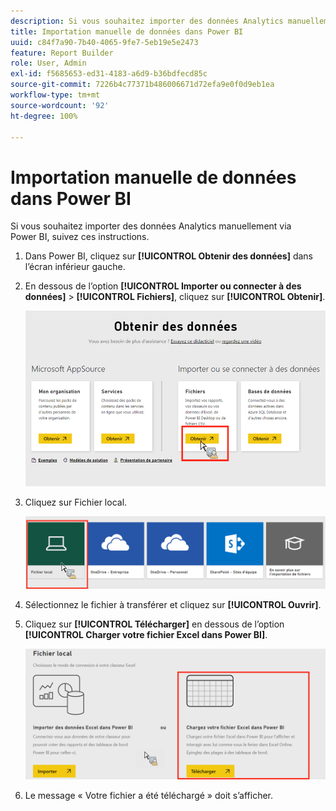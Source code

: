 ```yaml
---
description: Si vous souhaitez importer des données Analytics manuellement via Power BI, suivez ces instructions.
title: Importation manuelle de données dans Power BI
uuid: c84f7a90-7b40-4065-9fe7-5eb19e5e2473
feature: Report Builder
role: User, Admin
exl-id: f5685653-ed31-4183-a6d9-b36bdfecd85c
source-git-commit: 7226b4c77371b486006671d72efa9e0f0d9eb1ea
workflow-type: tm+mt
source-wordcount: '92'
ht-degree: 100%

---
```


# Importation manuelle de données dans Power BI

Si vous souhaitez importer des données Analytics manuellement via Power BI, suivez ces instructions.

1. Dans Power BI, cliquez sur **[!UICONTROL Obtenir des données]** dans l’écran inférieur gauche.
1. En dessous de l’option **[!UICONTROL Importer ou connecter à des données]** > **[!UICONTROL Fichiers]**, cliquez sur **[!UICONTROL Obtenir]**.

   ![](assets/get-data.png)

1. Cliquez sur Fichier local.

   ![](assets/local-file.png)

1. Sélectionnez le fichier à transférer et cliquez sur **[!UICONTROL Ouvrir]**.
1. Cliquez sur **[!UICONTROL Télécharger]** en dessous de l’option **[!UICONTROL Charger votre fichier Excel dans Power BI]**.

   ![](assets/upload-excel-file.png)

1. Le message « Votre fichier a été téléchargé » doit s’afficher.

